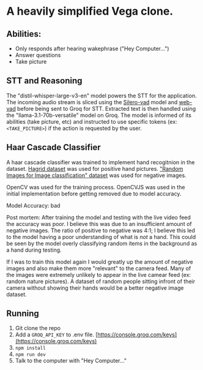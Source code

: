 # A heavily simplified Vega clone.

## Abilities:

- Only responds after hearing wakephrase ("Hey Computer...")
- Answer questions
- Take picture

## STT and Reasoning

The "distil-whisper-large-v3-en" model powers the STT for the application. The incoming audio stream is sliced using the [Silero-vad](https://github.com/snakers4/silero-vad) model and [web-vad](https://github.com/jptaylor/web-vad) before being sent to Groq for STT. Extracted text is then handled using the "llama-3.1-70b-versatile" model on Groq. The model is informed of its abilities (take picture, etc) and instructed to use specific tokens (ex: `<TAKE_PICTURE>`) if the action is requested by the user.

## Haar Cascade Classifier

A haar cascade classifier was trained to implement hand recogitnion in the dataset.
[Hagrid dataset](https://github.com/hukenovs/hagrid) was used for positive hand pictures.
["Random Images for Image classification" dataset](https://www.kaggle.com/datasets/ezzzio/random-images) was used for negative images.

OpenCV was used for the training process. OpenCVJS was used in the initial implementation before getting removed due to model accuracy.

Model Accuracy: bad

Post mortem:
After training the model and testing with the live video feed the accuracy was poor. I believe this was due to an insufficient amount of negative images. The ratio of positive to negative was 4:1; I believe this led to the model having a poor understanding of what is _not_ a hand. This could be seen by the model overly classifying random items in the background as a hand during testing.

If I was to train this model again I would greatly up the amount of negative images and also make them more "relevant" to the camera feed. Many of the images were extremely unlikely to appear in the live camear feed (ex: random nature pictures). A dataset of random people sitting infront of their camera without showing their hands would be a better negative image dataset.

## Running

1. Git clone the repo
2. Add a `GROQ_API_KEY` to .env file. [https://console.groq.com/keys](https://console.groq.com/keys)
3. `npm install`
4. `npm run dev`
5. Talk to the computer with "Hey Computer..."
